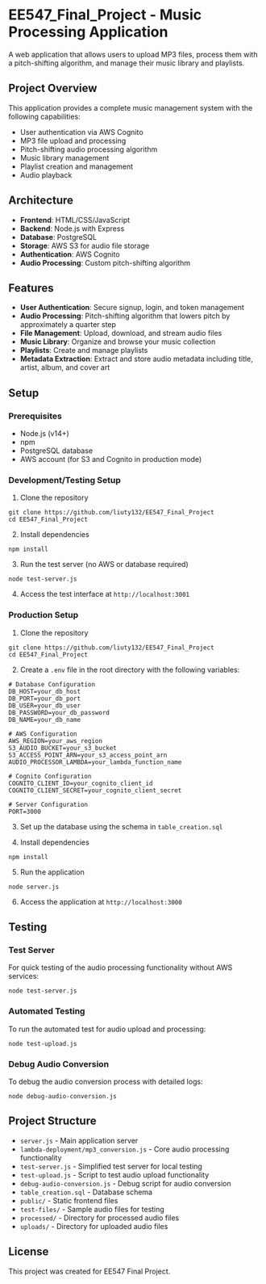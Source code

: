 # EE547_Final_Project - Music Processing Application

A web application that allows users to upload MP3 files, process them with a pitch-shifting algorithm, and manage their music library and playlists.

## Project Overview

This application provides a complete music management system with the following capabilities:
- User authentication via AWS Cognito
- MP3 file upload and processing
- Pitch-shifting audio processing algorithm
- Music library management
- Playlist creation and management
- Audio playback

## Architecture

- **Frontend**: HTML/CSS/JavaScript
- **Backend**: Node.js with Express
- **Database**: PostgreSQL
- **Storage**: AWS S3 for audio file storage
- **Authentication**: AWS Cognito
- **Audio Processing**: Custom pitch-shifting algorithm

## Features

- **User Authentication**: Secure signup, login, and token management
- **Audio Processing**: Pitch-shifting algorithm that lowers pitch by approximately a quarter step
- **File Management**: Upload, download, and stream audio files
- **Music Library**: Organize and browse your music collection
- **Playlists**: Create and manage playlists
- **Metadata Extraction**: Extract and store audio metadata including title, artist, album, and cover art

## Setup

### Prerequisites
- Node.js (v14+)
- npm
- PostgreSQL database
- AWS account (for S3 and Cognito in production mode)

### Development/Testing Setup

1. Clone the repository
```
git clone https://github.com/liuty132/EE547_Final_Project
cd EE547_Final_Project
```

2. Install dependencies
```
npm install
```

3. Run the test server (no AWS or database required)
```
node test-server.js
```

4. Access the test interface at `http://localhost:3001`

### Production Setup

1. Clone the repository
```
git clone https://github.com/liuty132/EE547_Final_Project
cd EE547_Final_Project
```

2. Create a `.env` file in the root directory with the following variables:
```
# Database Configuration
DB_HOST=your_db_host
DB_PORT=your_db_port
DB_USER=your_db_user
DB_PASSWORD=your_db_password
DB_NAME=your_db_name

# AWS Configuration
AWS_REGION=your_aws_region
S3_AUDIO_BUCKET=your_s3_bucket
S3_ACCESS_POINT_ARN=your_s3_access_point_arn
AUDIO_PROCESSOR_LAMBDA=your_lambda_function_name

# Cognito Configuration
COGNITO_CLIENT_ID=your_cognito_client_id
COGNITO_CLIENT_SECRET=your_cognito_client_secret

# Server Configuration
PORT=3000
```

3. Set up the database using the schema in `table_creation.sql`

4. Install dependencies
```
npm install
```

5. Run the application
```
node server.js
```

6. Access the application at `http://localhost:3000`

## Testing

### Test Server
For quick testing of the audio processing functionality without AWS services:
```
node test-server.js
```

### Automated Testing
To run the automated test for audio upload and processing:
```
node test-upload.js
```

### Debug Audio Conversion
To debug the audio conversion process with detailed logs:
```
node debug-audio-conversion.js
```

## Project Structure

- `server.js` - Main application server
- `lambda-deployment/mp3_conversion.js` - Core audio processing functionality
- `test-server.js` - Simplified test server for local testing
- `test-upload.js` - Script to test audio upload functionality
- `debug-audio-conversion.js` - Debug script for audio conversion
- `table_creation.sql` - Database schema
- `public/` - Static frontend files
- `test-files/` - Sample audio files for testing
- `processed/` - Directory for processed audio files
- `uploads/` - Directory for uploaded audio files

## License

This project was created for EE547 Final Project.
